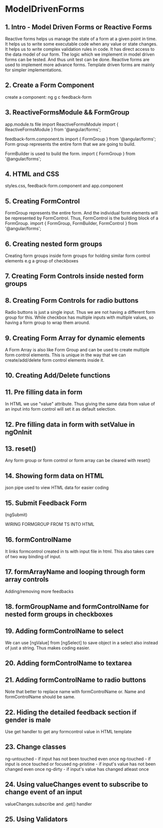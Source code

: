 # ModelDrivenForms

## 1. Intro - Model Driven Forms or Reactive Forms
Reactive forms helps us manage the state of a form at a given point in time. It helps us to write some executable code when any value or state changes.
It helps us to write complex validation rules in code.
It has direct access to the data model of our form.
The logic which we implement in model driven forms can be tested. And thus unit test can be done.
Reactive forms are used to implement more advance forms. Template driven forms are mainly for simpler implementations.

## 2. Create a Form Component

create a component: ng g c feedback-form

## 3. ReactiveFormsModule && FormGroup
app.module.ts file import ReactiveFormsModule
import { ReactiveFormsModule } from '@angular/forms';

feedback-form.component.ts
import { FormGroup } from '@angular/forms'; Form group represents the entire form that we are going to build.

FormBuilder is used to build the form. import { FormGroup } from '@angular/forms';

## 4. HTML and CSS
styles.css, feedback-form.component and app.component

## 5. Creating FormControl
FormGroup represents the entire form. And the individual form elements will be represented by FormControl. Thus, FormControl is the building block of a FormGroup.
import { FormGroup, FormBuilder, FormControl } from '@angular/forms';

## 6. Creating nested form groups
Creating form groups inside form groups for holding similar form control elements e.g a group of checkboxes

## 7. Creating Form Controls inside nested form groups

## 8. Creating Form Controls for radio buttons
Radio buttons is just a single input. Thus we are not having a different form group for this. While checkbox has multiple inputs with multiple values, so having a form group to wrap them around.

## 9. Creating Form Array for dynamic elements
A Form Array is also like Form Group and can be used to create multiple form control elements. This is unique in the way that we can create/add/delete form control elements inside it.

## 10. Creating Add/Delete functions

## 11. Pre filling data in form
In HTML we use "value" attribute. Thus giving the same data from value of an input into form control will set it as default selection.

## 12. Pre filling data in form with setValue in ngOnInit

## 13. reset()
Any form group or form control or form array can be cleared with reset()

## 14. Showing form data on HTML
json pipe used to view HTML data for easier coding

## 15. Submit Feedback Form
(ngSubmit)

WIRING FORMGROUP FROM TS INTO HTML

## 16. formControlName
It links formcontrol created in ts with input file in html. This also takes care of two way binding of input.

## 17. formArrayName and looping through form array controls
Adding/removing more feedbacks

## 18. formGroupName and formControlName for nested form groups in checkboxes

## 19. Adding formControlName to select
We can use [ngValue] from [ngSelect] to save object in a select also instead of just a string. Thus makes coding easier.

## 20. Adding formControlName to textarea

## 21. Adding formControlName to radio buttons
Note that better to replace name with formControlName or. Name and formControlName should be same.

## 22. Hiding the detailed feedback section if gender is male
Use get handler to get any formcontrol value in HTML template

## 23. Change classes
ng-untouched - if input has not been touched even once
ng-touched - if input is once touched or focused
ng-pristine - if input's value has not been changed even once
ng-dirty - if input's value has changed atleast once

## 24. Using valueChanges event to subscribe to change event of an input
valueChanges.subscribe and .get() handler

## 25. Using Validators